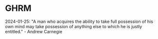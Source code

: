 # GHRM

2024-01-25: "A man who acquires the ability to take full possession of his own mind may take possession of anything else to which he is justly entitled." - Andrew Carnegie